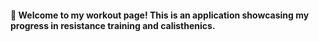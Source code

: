 #### :wave: Welcome to my workout page! This is an application showcasing my progress in resistance training and calisthenics.